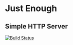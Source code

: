 # Just Enough
## Simple HTTP Server

[![Build Status](https://travis-ci.org/UCLA-CS130/Just-Enough.svg?branch=master)](https://travis-ci.org/UCLA-CS130/Just-Enough)
